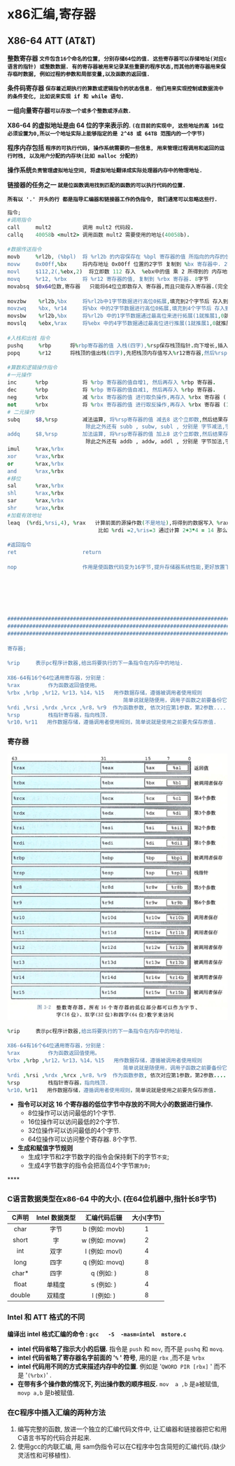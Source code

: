 # x86汇编,寄存器

##  X86-64   ATT \(AT&T\)

**整数寄存器 `文件包含16个命名的位置, 分别存储64位的值. 这些寄存器可以存储地址(对应c语言的指针) 或整数数据. 有的寄存器被用来记录某些重要的程序状态,而其他的寄存器用来保存临时数据, 例如过程的参数和局部变量,以及函数的返回值.`**

**条件码寄存器 `保存着近期执行的算数或逻辑指令的状态信息. 他们用来实现控制或数据流中的条件变化, 比如说来实现 if 和 while 语句.`**

**一组向量寄存器`可以存放一个或多个整数或浮点数.`**

**X86-64 的虚拟地址是由 64 位的字来表示的. `(在目前的实现中, 这些地址的高 16位必须设置为0,所以一个地址实际上能够指定的是 2^48 或 64TB 范围内的一个字节)`**

**程序内存包括 `程序的可执行代码, 操作系统需要的一些信息, 用来管理过程调用和返回的运行时栈, 以及用户分配的内存块(比如 malloc 分配的)`**

**操作系统`负责管理虚拟地址空间, 将虚拟地址翻译成实际处理器内存中的物理地址.`** 

**链接器的任务之一 `就是位函数调用找到匹配的函数的可以执行代码的位置.`**

**`所有以 '.' 开头的行 都是指导汇编器和链接器工作的伪指令, 我们通常可以忽略这些行.`**

```ruby
指令;
#调用指令
call     mult2          调用 mult2 代码段.
callq    40058b <mult2> 调用函数 mult2 需要使用的地址(40058b).

#数据传送指令
movb     %rl2b, (%bpl)  将 %rl2b 的内容保存在 %bpl 寄存器的值 所指向的内存的位置上. 1字节
movw     0x00ff,%bx     将内存地址 0x00ff 位置的2字节 复制到 %bx 寄存器中. 2字节
movl     $112,2(,%ebx,2)  将立即数 112 存入  %ebx中的值 乘 2 所得到的 内存地址中. 4字节 (注意会将高4字节置0)
movq     %r12, %rbx     将 %r12 寄存器的值, 复制到 %rbx 寄存器. 8字节
movabsq  $0x64位数,寄存器   只能将64位立即数存入 寄存器,而且只能存入寄存器.(完全可以不使用)

movzbw    %rl2b,%bx     将%rl2b中1字节数据进行高位0拓展,填充到2个字节后 存入到%bx寄存器中.
movzwq    %bx, %r14     将%bx 中的2字节数据进行高位0拓展,填充到4个字节后 存入到%r14 寄存器中.
movsbw    %rl2b,%bx     将%rl2b 中的1字节数据通过最高位来进行拓展(1就推展1,0就推展0),然后存入%bx (2字节)
movslq    %ebx,%rax     将%ebx 中的4字节数据通过最高位进行推展(1就推展1,0就推展0),然后存入%rax  (8字节)

#入栈和出栈 指令
pushq     %rbp      将%rbp寄存器的值 入栈(四字),%rsp保存栈顶指针.向下增长,插入元素之前地址减少8字节,然后再插入.栈顶元素地址最低.
popq      %r12      将栈顶的值出栈(四字),先把栈顶内存值写入%r12寄存器,然后%rsp自增8 ,向上增长,删除栈顶元素,地址增加8字节,栈顶元素比原来的值高.

#算数和逻辑操作指令
#一元操作
inc      %rbp           将 %rbp 寄存器的值自增1, 然后再存入 %rbp 寄存器.
dec      %rbp           将 %rbp 寄存器的值自减1, 然后再存入 %rbp 寄存器.
neg      %rbx           减 %rbx 寄存器的值 进行取负操作,再存入 %rbx 寄存器 ( 2 -> -2)
not      %rbx           将 %rbx 寄存器的值 进行取反操作,再存入 %rbx 寄存器 (1010 -> 0101)
# 二元操作
subq     $8,%rsp        减法运算, 将%rsp寄存器的值 减去8 这个立即数,然后结果存入%rsp寄存器. 四字运算
                         除此之外还有 subb , subw, subl , 分别是 字节减法,字减法,双字减法
addq     $8,%rsp        加法运算, 将%rsp寄存器的值 加上8 这个立即数,然后结果存入%rsp寄存器. 四字运算
                         除此之外还有 addb , addw, addl , 分别是 字节加法,字加法,双字加法
imul     %rax,%rbx      
xor      %rax,%rbx
or       %rax,%rbx
and      %rax,%rbx
#移位
sal      %rax,%rbx
shl      %rax,%rbx
sar      %rax,%rbx
shr      %rax,%rbx
#加载有效地址
leaq  (%rdi,%rsi,4), %rax   计算前面的源操作数(不是地址),将得到的数据写入 %rax ( 目的操作数必须是寄存器)
                             比如 %rdi =2,%ris=3 通过计算 2+3*4 = 14 那么%rax = 14

#返回指令
ret                     return

nop                     作用是使函数代码变为16字节,提升存储器系统性能,更好放置下个代码块.






############################################################################
############################################################################
############################################################################

寄存器;

%rip     表示pc程序计数器,给出将要执行的下一条指令在内存中的地址.

X86-64有16个64位通用寄存器，分别是：
%rax         作为函数返回值使用。
%rbx ,%rbp ,%r12，%r13，%14，%15   用作数据存储，遵循被调用者使用规则
                                     简单说就是随便用，调用子函数之前要备份它，以防他被修改
%rdi ,%rsi ,%rdx ,%rcx ,%r8，%r9  作为函数参数, 依次对应第1参数，第2参数....
%rsp         栈指针寄存器，指向栈顶.
%r10，%r11   用作数据存储，遵循调用者使用规则，简单说就是使用之前要先保存原值.
```

### 寄存器

![16&#x4E2A;&#x901A;&#x7528;&#x5BC4;&#x5B58;&#x5668;](.gitbook/assets/ji-cun-qi.png)

```ruby
%rip     表示pc程序计数器,给出将要执行的下一条指令在内存中的地址.

X86-64有16个64位通用寄存器，分别是：
%rax         作为函数返回值使用。
%rbx ,%rbp ,%r12，%r13，%14，%15   用作数据存储，遵循被调用者使用规则
                                     简单说就是随便用，调用子函数之前要备份它，以防他被修改
%rdi ,%rsi ,%rdx ,%rcx ,%r8，%r9  作为函数参数, 依次对应第1参数，第2参数....
%rsp         栈指针寄存器，指向栈顶.
%r10，%r11   用作数据存储，遵循调用者使用规则，简单说就是使用之前要先保存原值.
```

* **指令可以对这 16 个寄存器的低位字节中存放的不同大小的数据进行操作.**
  * 8位操作可以访问最低的1个字节.
  * 16位操作可以访问最低的2个字节.
  * 32位操作可以访问最低的4个字节.
  * 64位操作可以访问整个寄存器. 8个字节.
* **生成和赋值字节规则**
  * 生成1字节和2字节数字的指令会保持剩下的字节`不变`;
  * 生成4字节数字的指令会把高位4个字节`置为0;`

\*\*\*\*

### C语言数据类型在x86-64 中的大小.  \(在64位机器中,指针长8字节\)

| C声明 | Intel 数据类型 | 汇编代码后辍 | 大小\(字节\) |
| :---: | :---: | :---: | :---: |
| char | 字节 | b  \(例如: movb\) | 1 |
| short | 字 | w  \(例如: movw\) | 2 |
| int | 双字 | l  \(例如: movl\) | 4 |
| long | 四字 | q  \(例如: movq\) | 8 |
| char\* | 四字 | q  \(例如: \) | 8 |
| float | 单精度 | s  \(例如: \) | 4 |
| double | 双精度 | l  \(例如: \) | 8 |

### Intel 和 ATT 格式的不同

**编译出 intel 格式汇编的命令  :  `gcc   -S  -masm=intel  mstore.c`**

* **intel 代码省略了指示大小的后辍.**  指令是 `push` 和 `mov`,  而不是 `pushq` 和 `movq`.
* **intel 代码省略了寄存器名字前面的 '`%` ' 符号**, 用的是  `rbx` ,而不是 `%rbx`
* **intel 代码用不同的方式来描述内存中的位置**.  例如是 '`QWORD PIR [rbx]` ' 而不是 '`(%rbx)`' .
* **在带有多个操作数的情况下, 列出操作数的顺序相反.**  `mov  a ,b`  是a被赋值, `movp a,b` 是b被赋值.

### 在C程序中插入汇编的两种方法

1. 编写完整的函数, 放进一个独立的汇编代码文件中, 让汇编器和链接器把它和用C语言书写的代码合并起来.
2. 使用gcc的内联汇编, 用 sam伪指令可以在C程序中包含简短的汇编代码.\(缺少灵活性和可移植性\).












